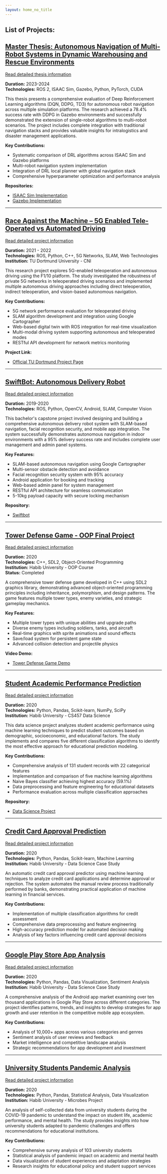 ```yaml
---
layout: home_no_title
---
```

## List of Projects:
## [Master Thesis: Autonomous Navigation of Multi-Robot Systems in Dynamic Warehousing and Rescue Environments](master_thesis.md)

[Read detailed thesis information](master_thesis.md)

**Duration:** 2023-2024  
**Technologies:** ROS 2, ISAAC Sim, Gazebo, Python, PyTorch, CUDA  

This thesis presents a comprehensive evaluation of Deep Reinforcement Learning algorithms (DQN, DDPG, TD3) for autonomous robot navigation across multiple simulation platforms. The research achieved a 78.4% success rate with DDPG in Gazebo environments and successfully demonstrated the extension of single-robot algorithms to multi-robot scenarios. The project includes complete integration with traditional navigation stacks and provides valuable insights for intralogistics and disaster management applications.

**Key Contributions:**
- Systematic comparison of DRL algorithms across ISAAC Sim and Gazebo platforms
- Multi-robot navigation system implementation
- Integration of DRL local planner with global navigation stack
- Comprehensive hyperparameter optimization and performance analysis

**Repositories:**
- [ISAAC Sim Implementation](https://github.com/sameeranees/RL_Multi_Robot)
- [Gazebo Implementation](https://github.com/sameeranees/DRL_robot_navigation_ros2)


---

## [Race Against the Machine – 5G Enabled Tele-Operated vs Automated Driving](race_against_machine.md)

[Read detailed project information](race_against_machine.md)

**Duration:** 2021 - 2022  
**Technologies:** ROS, Python, C++, 5G Networks, SLAM, Web Technologies  
**Institution:** TU Dortmund University - CNI  

This research project explores 5G-enabled teleoperation and autonomous driving using the F1/10 platform. The study investigated the robustness of private 5G networks in teleoperated driving scenarios and implemented multiple autonomous driving approaches including direct teleoperation, indirect teleoperation, and vision-based autonomous navigation.

**Key Contributions:**
- 5G network performance evaluation for teleoperated driving
- SLAM algorithm development and integration using Google Cartographer
- Web-based digital twin with ROS integration for real-time visualization
- Multi-modal driving system supporting autonomous and teleoperated modes
- RESTful API development for network metrics monitoring

**Project Link:**
- [Official TU Dortmund Project Page](https://cni.etit.tu-dortmund.de/newsdetail/race-against-the-machine-22130/)

---

## [SwiftBot: Autonomous Delivery Robot](swiftbot.md)

[Read detailed project information](swiftbot.md)

**Duration:** 2019-2020  
**Technologies:** ROS, Python, OpenCV, Android, SLAM, Computer Vision  

This bachelor's capstone project involved designing and building a comprehensive autonomous delivery robot system with SLAM-based navigation, facial recognition security, and mobile app integration. The system successfully demonstrates autonomous navigation in indoor environments with a 95% delivery success rate and includes complete user management and admin panel systems.

**Key Features:**
- SLAM-based autonomous navigation using Google Cartographer
- Multi-sensor obstacle detection and avoidance
- Facial recognition security system with 95% accuracy
- Android application for booking and tracking
- Web-based admin panel for system management
- RESTful API architecture for seamless communication
- 5-10kg payload capacity with secure locking mechanism

**Repository:**
- [Swiftbot](https://github.com/sameeranees/SwiftBot)

---

## [Tower Defense Game - OOP Final Project](oop_project.md)

[Read detailed project information](oop_project.md)

**Duration:** 2020  
**Technologies:** C++, SDL2, Object-Oriented Programming  
**Institution:** Habib University - OOP Course  
**Status:** Completed

A comprehensive tower defense game developed in C++ using SDL2 graphics library, demonstrating advanced object-oriented programming principles including inheritance, polymorphism, and design patterns. The game features multiple tower types, enemy varieties, and strategic gameplay mechanics.

**Key Features:**
- Multiple tower types with unique abilities and upgrade paths
- Diverse enemy types including soldiers, tanks, and aircraft
- Real-time graphics with sprite animations and sound effects
- Save/load system for persistent game state
- Advanced collision detection and projectile physics

**Video Demo:**
- [Tower Defense Game Demo](https://youtu.be/nxycKZMTpA4?si=UduSNTbNWGLAYiBQ)

---

## [Student Academic Performance Prediction](data_science_project.md)

[Read detailed project information](data_science_project.md)

**Duration:** 2020  
**Technologies:** Python, Pandas, Scikit-learn, NumPy, SciPy  
**Institution:** Habib University - CS457 Data Science  

This data science project analyzes student academic performance using machine learning techniques to predict student outcomes based on demographic, socioeconomic, and educational factors. The study implements and compares five different classification algorithms to identify the most effective approach for educational prediction modeling.

**Key Contributions:**
- Comprehensive analysis of 131 student records with 22 categorical features
- Implementation and comparison of five machine learning algorithms
- Naive Bayes classifier achieving highest accuracy (59.1%)
- Data preprocessing and feature engineering for educational datasets
- Performance evaluation across multiple classification approaches

**Repository:**
- [Data Science Project](https://github.com/sameeranees/DataScience-Project)

---

## [Credit Card Approval Prediction](data_science_case_study_1.md)

[Read detailed project information](data_science_case_study_1.md)

**Duration:** 2020  
**Technologies:** Python, Pandas, Scikit-learn, Machine Learning  
**Institution:** Habib University - Data Science Case Study  

An automatic credit card approval predictor using machine learning techniques to analyze credit card applications and determine approval or rejection. The system automates the manual review process traditionally performed by banks, demonstrating practical application of machine learning in financial services.

**Key Contributions:**
- Implementation of multiple classification algorithms for credit assessment
- Comprehensive data preprocessing and feature engineering
- High-accuracy prediction model for automated decision making
- Analysis of key factors influencing credit card approval decisions

---

## [Google Play Store App Analysis](data_science_case_study_2.md)

[Read detailed project information](data_science_case_study_2.md)

**Duration:** 2020  
**Technologies:** Python, Pandas, Data Visualization, Sentiment Analysis  
**Institution:** Habib University - Data Science Case Study  

A comprehensive analysis of the Android app market examining over ten thousand applications in Google Play Store across different categories. The project identifies patterns, trends, and insights to develop strategies for app growth and user retention in the competitive mobile app ecosystem.

**Key Contributions:**
- Analysis of 10,000+ apps across various categories and genres
- Sentiment analysis of user reviews and feedback
- Market intelligence and competitive landscape analysis
- Strategic recommendations for app development and investment

---

## [University Students Pandemic Analysis](microbes_project.md)

[Read detailed project information](microbes_project.md)

**Duration:** 2020  
**Technologies:** Python, Pandas, Statistical Analysis, Data Visualization  
**Institution:** Habib University - Microbes Project  

An analysis of self-collected data from university students during the COVID-19 pandemic to understand the impact on student life, academic performance, and mental health. The study provides insights into how university students adapted to pandemic challenges and offers recommendations for educational institutions.

**Key Contributions:**
- Comprehensive survey analysis of 103 university students
- Statistical analysis of pandemic impact on academic and mental health
- Data visualization of student experiences and adaptation strategies
- Research insights for educational policy and student support services


